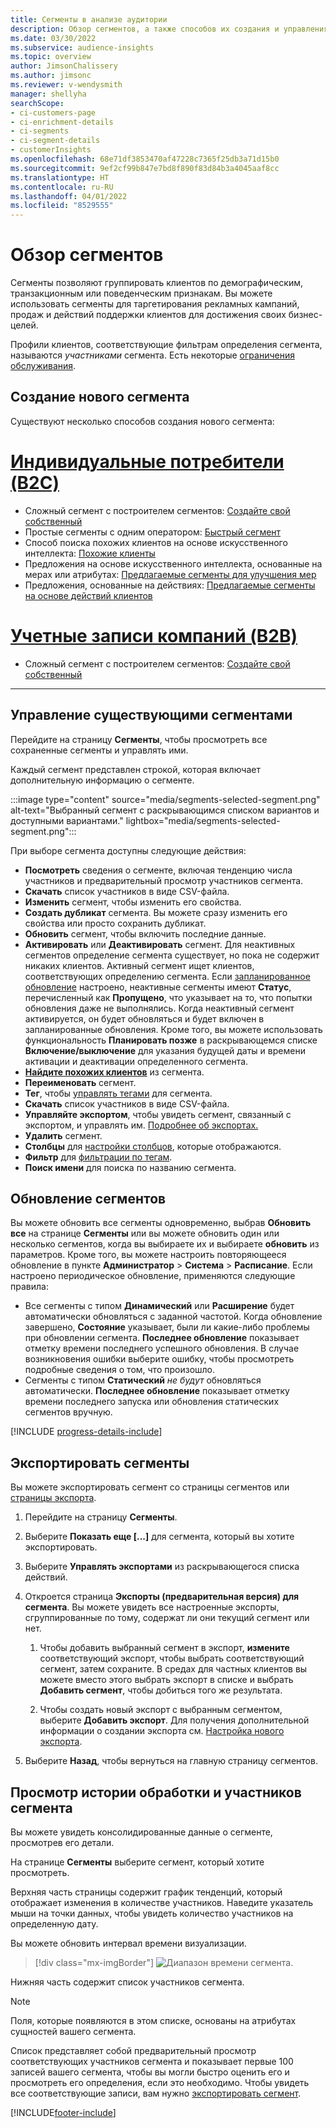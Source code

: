 ```yaml
---
title: Сегменты в анализе аудитории
description: Обзор сегментов, а также способов их создания и управления ими.
ms.date: 03/30/2022
ms.subservice: audience-insights
ms.topic: overview
author: JimsonChalissery
ms.author: jimsonc
ms.reviewer: v-wendysmith
manager: shellyha
searchScope:
- ci-customers-page
- ci-enrichment-details
- ci-segments
- ci-segment-details
- customerInsights
ms.openlocfilehash: 68e71df3853470af47228c7365f25db3a71d15b0
ms.sourcegitcommit: 9ef2cf99b847e7bd8f890f83d84b3a4045aaf8cc
ms.translationtype: HT
ms.contentlocale: ru-RU
ms.lasthandoff: 04/01/2022
ms.locfileid: "8529555"
---
```

# <a name="segments-overview"></a>Обзор сегментов

Сегменты позволяют группировать клиентов по демографическим, транзакционным или поведенческим признакам. Вы можете использовать сегменты для таргетирования рекламных кампаний, продаж и действий поддержки клиентов для достижения своих бизнес-целей.

Профили клиентов, соответствующие фильтрам определения сегмента, называются *участниками* сегмента. Есть некоторые [ограничения обслуживания](/dynamics365/customer-insights/service-limits).

## <a name="create-a-new-segment"></a>Создание нового сегмента

Существуют несколько способов создания нового сегмента: 

# <a name="individual-consumers-b-to-c"></a>[Индивидуальные потребители (B2C)](#tab/b2c)

- Сложный сегмент с построителем сегментов: [Создайте свой собственный](segment-builder.md#create-a-new-segment) 
- Простые сегменты с одним оператором: [Быстрый сегмент](segment-builder.md#quick-segments) 
- Способ поиска похожих клиентов на основе искусственного интеллекта: [Похожие клиенты](find-similar-customer-segments.md) 
- Предложения на основе искусственного интеллекта, основанные на мерах или атрибутах: [Предлагаемые сегменты для улучшения мер](suggested-segments.md) 
- Предложения, основанные на действиях: [Предлагаемые сегменты на основе действий клиентов](suggested-segments-activity.md) 

# <a name="business-accounts-b-to-b"></a>[Учетные записи компаний (B2B)](#tab/b2b)

- Сложный сегмент с построителем сегментов: [Создайте свой собственный](segment-builder.md#create-a-new-segment)

---

## <a name="manage-existing-segments"></a>Управление существующими сегментами

Перейдите на страницу **Сегменты**, чтобы просмотреть все сохраненные сегменты и управлять ими.

Каждый сегмент представлен строкой, которая включает дополнительную информацию о сегменте.

:::image type="content" source="media/segments-selected-segment.png" alt-text="Выбранный сегмент с раскрывающимся списком вариантов и доступными вариантами." lightbox="media/segments-selected-segment.png":::

При выборе сегмента доступны следующие действия:

- **Посмотреть** сведения о сегменте, включая тенденцию числа участников и предварительный просмотр участников сегмента.
- **Скачать** список участников в виде CSV-файла.
- **Изменить** сегмент, чтобы изменить его свойства.
- **Создать дубликат** сегмента. Вы можете сразу изменить его свойства или просто сохранить дубликат.
- **Обновить** сегмент, чтобы включить последние данные.
- **Активировать** или **Деактивировать** сегмент. Для неактивных сегментов определение сегмента существует, но пока не содержит никаких клиентов. Активный сегмент ищет клиентов, соответствующих определению сегмента. Если [запланированное обновление](system.md#schedule-tab) настроено, неактивные сегменты имеют **Статус**, перечисленный как **Пропущено**, что указывает на то, что попытки обновления даже не выполнялись. Когда неактивный сегмент активируется, он будет обновляться и будет включен в запланированные обновления.
  Кроме того, вы можете использовать функциональность **Планировать позже** в раскрывающемся списке **Включение/выключение** для указания будущей даты и времени активации и деактивации определенного сегмента.
- **[Найдите похожих клиентов](find-similar-customer-segments.md)** из сегмента.
- **Переименовать** сегмент.
- **Тег**, чтобы [управлять тегами](work-with-tags-columns.md#manage-tags) для сегмента.
- **Скачать** список участников в виде CSV-файла.
- **Управляйте экспортом**, чтобы увидеть сегмент, связанный с экспортом, и управлять им. [Подробнее об экспортах.](export-destinations.md)
- **Удалить** сегмент.
- **Столбцы** для [настройки столбцов](work-with-tags-columns.md#customize-columns), которые отображаются.
- **Фильтр** для [фильтрации по тегам](work-with-tags-columns.md#filter-on-tags).
- **Поиск имени** для поиска по названию сегмента.

## <a name="refresh-segments"></a>Обновление сегментов

Вы можете обновить все сегменты одновременно, выбрав **Обновить все** на странице **Сегменты** или вы можете обновить один или несколько сегментов, когда вы выбираете их и выбираете **обновить** из параметров. Кроме того, вы можете настроить повторяющееся обновление в пункте **Администратор** > **Система** > **Расписание**. Если настроено периодическое обновление, применяются следующие правила:
- Все сегменты с типом **Динамический** или **Расширение** будет автоматически обновляться с заданной частотой. Когда обновление завершено, **Состояние** указывает, были ли какие-либо проблемы при обновлении сегмента. **Последнее обновление** показывает отметку времени последнего успешного обновления. В случае возникновения ошибки выберите ошибку, чтобы просмотреть подробные сведения о том, что произошло.
- Сегменты с типом **Статический** *не будут* обновляться автоматически. **Последнее обновление** показывает отметку времени последнего запуска или обновления статических сегментов вручную.

[!INCLUDE [progress-details-include](../includes/progress-details-pane.md)]

## <a name="export-segments"></a>Экспортировать сегменты

Вы можете экспортировать сегмент со страницы сегментов или [страницы экспорта](export-destinations.md). 

1. Перейдите на страницу **Сегменты**.

1. Выберите **Показать еще [...]** для сегмента, который вы хотите экспортировать.

1. Выберите **Управлять экспортами** из раскрывающегося списка действий.

1. Откроется страница **Экспорты (предварительная версия) для сегмента**. Вы можете увидеть все настроенные экспорты, сгруппированные по тому, содержат ли они текущий сегмент или нет.

   1. Чтобы добавить выбранный сегмент в экспорт, **измените** соответствующий экспорт, чтобы выбрать соответствующий сегмент, затем сохраните. В средах для частных клиентов вы можете вместо этого выбрать экспорт в списке и выбрать **Добавить сегмент**, чтобы добиться того же результата.

   1. Чтобы создать новый экспорт с выбранным сегментом, выберите **Добавить экспорт**. Для получения дополнительной информации о создании экспорта см. [Настройка нового экспорта](export-destinations.md#set-up-a-new-export).

1. Выберите **Назад**, чтобы вернуться на главную страницу сегментов.

## <a name="view-processing-history-and-segment-members"></a>Просмотр истории обработки и участников сегмента

Вы можете увидеть консолидированные данные о сегменте, просмотрев его детали.

На странице **Сегменты** выберите сегмент, который хотите просмотреть.

Верхняя часть страницы содержит график тенденций, который отображает изменения в количестве участников. Наведите указатель мыши на точки данных, чтобы увидеть количество участников на определенную дату.

Вы можете обновить интервал времени визуализации.

> [!div class="mx-imgBorder"]
> ![Диапазон времени сегмента.](media/segment-time-range.png "Диапазон времени сегмента")

Нижняя часть содержит список участников сегмента.

> [!NOTE]
> Поля, которые появляются в этом списке, основаны на атрибутах сущностей вашего сегмента.
>
>Список представляет собой предварительный просмотр соответствующих участников сегмента и показывает первые 100 записей вашего сегмента, чтобы вы могли быстро оценить его и просмотреть его определения, если это необходимо. Чтобы увидеть все соответствующие записи, вам нужно [экспортировать сегмент](export-destinations.md).


[!INCLUDE[footer-include](../includes/footer-banner.md)]
